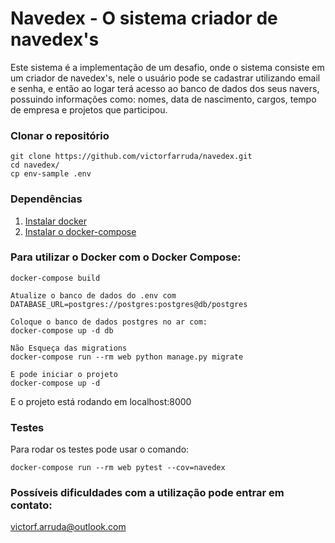 # Navedex - O sistema criador de navedex's
Este sistema é a implementação de um desafio, onde o sistema consiste em um criador de navedex's, nele o usuário pode se cadastrar utilizando email e senha, e então ao logar terá acesso ao banco de dados dos seus navers, possuindo informações como: nomes, data de nascimento, cargos, tempo de empresa e projetos que participou.

### Clonar o repositório
```
git clone https://github.com/victorfarruda/navedex.git
cd navedex/
cp env-sample .env
```

### Dependências

1. [Instalar docker](https://docs.docker.com/install/)
2. [Instalar o docker-compose](https://docs.docker.com/compose/install/)

### Para utilizar o Docker com o Docker Compose:
```
docker-compose build

Atualize o banco de dados do .env com
DATABASE_URL=postgres://postgres:postgres@db/postgres

Coloque o banco de dados postgres no ar com:
docker-compose up -d db

Não Esqueça das migrations
docker-compose run --rm web python manage.py migrate

E pode iniciar o projeto
docker-compose up -d
```
E o projeto está rodando em localhost:8000

### Testes

Para rodar os testes pode usar o comando:
```
docker-compose run --rm web pytest --cov=navedex
```

### Possíveis dificuldades com a utilização pode entrar em contato:
victorf.arruda@outlook.com
